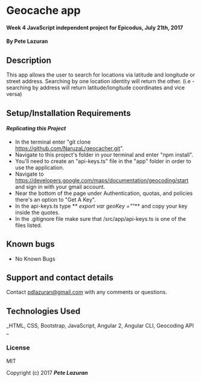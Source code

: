 # Geocache app

####  Week 4 JavaScript independent project for Epicodus, July 21th, 2017

#### By **Pete Lazuran**

## Description
This app allows the user to search for locations via latitude and longitude or street address. Searching by one location identity will return the other. (i.e - searching by address will return latitude/longitude coordinates and vice versa)


## Setup/Installation Requirements

#### _**Replicating this Project**_

  * In the terminal enter "git clone https://github.com/NaruzaL/geocacher.git".
  * Navigate to this project's folder in your terminal and enter "npm install".
  * You'll need to create an "api-keys.ts" file in the "app" folder in order to use the application.
  * Navigate to https://developers.google.com/maps/documentation/geocoding/start and sign in with your gmail account.
  * Near the bottom of the page under Authentication, quotas, and policies there's an option to "Get A Key".
  * In the api-keys.ts type ** _export var geoKey =""_** and copy your key inside the quotes.
  * In the .gitignore file make sure that /src/app/api-keys.ts is one of the files listed.

## Known bugs

  * No Known Bugs

## Support and contact details

 Contact pdlazuran@gmail.com with any comments or questions.

## Technologies Used

 _HTML, CSS, Bootstrap, JavaScript, Angular 2, Angular CLI, Geocoding API _

### License

 MIT

 Copyright (c) 2017 **_Pete Lazuran_**
